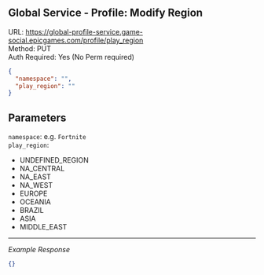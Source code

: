 ## Global Service - Profile: Modify Region

URL: https://global-profile-service.game-social.epicgames.com/profile/play_region \
Method: PUT \
Auth Required: Yes (No Perm required)

```json
{
  "namespace": "",
  "play_region": ""
}
```

## Parameters

`namespace`: e.g. `Fortnite` \
`play_region`:

- UNDEFINED_REGION
- NA_CENTRAL
- NA_EAST
- NA_WEST
- EUROPE
- OCEANIA
- BRAZIL
- ASIA
- MIDDLE_EAST

---

_Example Response_

```json
{}
```
